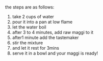 the steps are as follows:
1) take 2 cups of water
2) pour it into a pan at low flame
3) let the water boil 
4) after 3 to 4 minutes, add raw maggi to it
5) after1 minute add the tastemaker
6) stir the mixture
7) and let it rest for 3mins
8) serve it in a bowl and your maggi is ready!